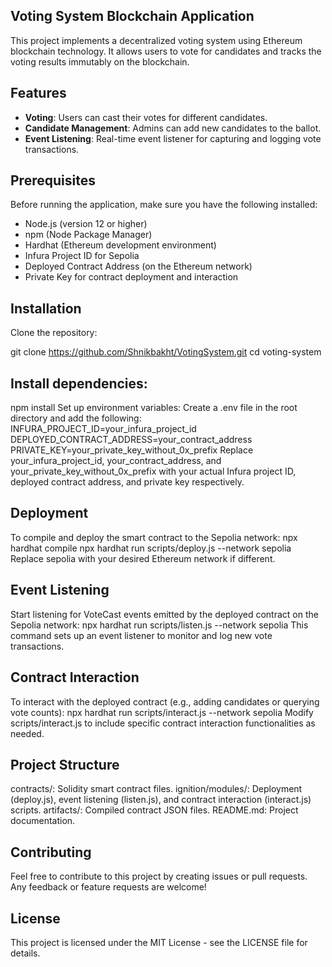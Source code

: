 ## Voting System Blockchain Application

This project implements a decentralized voting system using Ethereum blockchain technology. It allows users to vote for candidates and tracks the voting results immutably on the blockchain.

## Features

- **Voting**: Users can cast their votes for different candidates.
- **Candidate Management**: Admins can add new candidates to the ballot.
- **Event Listening**: Real-time event listener for capturing and logging vote transactions.

## Prerequisites

Before running the application, make sure you have the following installed:

- Node.js (version 12 or higher)
- npm (Node Package Manager)
- Hardhat (Ethereum development environment)
- Infura Project ID for Sepolia
- Deployed Contract Address (on the Ethereum network)
- Private Key for contract deployment and interaction

## Installation

Clone the repository:

git clone https://github.com/Shnikbakht/VotingSystem.git
cd voting-system

## Install dependencies:

npm install
Set up environment variables:
Create a .env file in the root directory and add the following:
INFURA_PROJECT_ID=your_infura_project_id
DEPLOYED_CONTRACT_ADDRESS=your_contract_address
PRIVATE_KEY=your_private_key_without_0x_prefix
Replace your_infura_project_id, your_contract_address, and your_private_key_without_0x_prefix with your actual Infura project ID, deployed contract address, and private key respectively.

## Deployment

To compile and deploy the smart contract to the Sepolia network:
npx hardhat compile
npx hardhat run scripts/deploy.js --network sepolia
Replace sepolia with your desired Ethereum network if different.

## Event Listening

Start listening for VoteCast events emitted by the deployed contract on the Sepolia network:
npx hardhat run scripts/listen.js --network sepolia
This command sets up an event listener to monitor and log new vote transactions.

## Contract Interaction

To interact with the deployed contract (e.g., adding candidates or querying vote counts):
npx hardhat run scripts/interact.js --network sepolia
Modify scripts/interact.js to include specific contract interaction functionalities as needed.

## Project Structure

contracts/: Solidity smart contract files.
ignition/modules/: Deployment (deploy.js), event listening (listen.js), and contract interaction (interact.js) scripts.
artifacts/: Compiled contract JSON files.
README.md: Project documentation.

## Contributing

Feel free to contribute to this project by creating issues or pull requests. Any feedback or feature requests are welcome!

## License

This project is licensed under the MIT License - see the LICENSE file for details.
